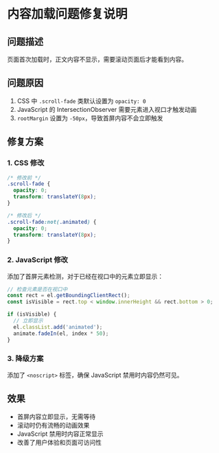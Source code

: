 # 内容加载问题修复说明

## 问题描述
页面首次加载时，正文内容不显示，需要滚动页面后才能看到内容。

## 问题原因
1. CSS 中 `.scroll-fade` 类默认设置为 `opacity: 0`
2. JavaScript 的 IntersectionObserver 需要元素进入视口才触发动画
3. `rootMargin` 设置为 `-50px`，导致首屏内容不会立即触发

## 修复方案

### 1. CSS 修改
```css
/* 修改前 */
.scroll-fade {
  opacity: 0;
  transform: translateY(8px);
}

/* 修改后 */
.scroll-fade:not(.animated) {
  opacity: 0;
  transform: translateY(8px);
}
```

### 2. JavaScript 修改
添加了首屏元素检测，对于已经在视口中的元素立即显示：

```javascript
// 检查元素是否在视口中
const rect = el.getBoundingClientRect();
const isVisible = rect.top < window.innerHeight && rect.bottom > 0;

if (isVisible) {
  // 立即显示
  el.classList.add('animated');
  animate.fadeIn(el, index * 50);
}
```

### 3. 降级方案
添加了 `<noscript>` 标签，确保 JavaScript 禁用时内容仍然可见。

## 效果
- 首屏内容立即显示，无需等待
- 滚动时仍有流畅的动画效果
- JavaScript 禁用时内容正常显示
- 改善了用户体验和页面可访问性